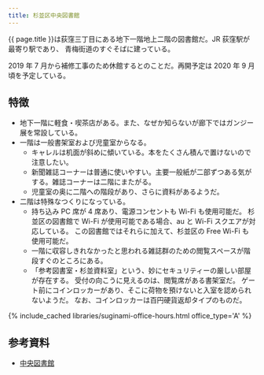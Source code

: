 ```yaml
---
title: 杉並区中央図書館
---
```


{{ page.title }}は荻窪三丁目にある地下一階地上二階の図書館だ。JR 荻窪駅が最寄り駅であり、
青梅街道のすぐそばに建っている。

2019 年 7 月から補修工事のため休館するとのことだ。再開予定は 2020 年 9 月頃を予定している。

## 特徴

* 地下一階に軽食・喫茶店がある。また、なぜか知らないが廊下ではガンジー展を常設している。
* 一階は一般書架室および児童室からなる。
  * キャレルは机面が斜めに傾いている。本をたくさん積んで置けないので注意したい。
  * 新聞雑誌コーナーは普通に使いやすい。主要一般紙が二部ずつある気がする。雑誌コーナーは二階にまたがる。
  * 児童室の奥に二階への階段があり、さらに資料があるようだ。
* 二階は特殊なつくりになっている。
  * 持ち込み PC 席が 4 席あり、電源コンセントも Wi-Fi も使用可能だ。
    杉並区の図書館で Wi-Fi が使用可能である場合、au と Wi-Fi スクエアが対応している。
    この図書館ではそれらに加えて、杉並区の Free Wi-Fi も使用可能だ。
  * 一階に収容しきれなかったと思われる雑誌群のための閲覧スペースが階段すぐのところにある。
  * 「参考図書室・杉並資料室」という、妙にセキュリティーの厳しい部屋が存在する。
    受付の向こうに見えるのは、閲覧席がある書架室だ。
    ゲート前にコインロッカーがあり、そこに荷物を預けないと入室を認められないようだ。
    なお、コインロッカーは百円硬貨返却タイプのものだ。

{% include_cached libraries/suginami-office-hours.html office_type='A' %}

## 参考資料

* [中央図書館](https://www.library.city.suginami.tokyo.jp/facilities/chuou.html)
